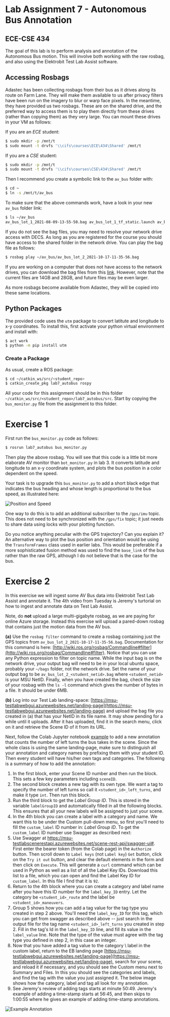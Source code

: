 # Lab Assignment 7 - Autonomous Bus Annotation
## ECE-CSE 434

The goal of this lab is to perform analysis and annotation of the Autonomous Bus motion.  This will involve both working with the raw rosbag, and also using the Elektrobit Test Lab Assist software.  

## Accessing Rosbags

Adastec has been collecting rosbags from their bus as it drives along its route on Farm Lane.  They will make them available to us after privacy filters have been run on the imagery to blur or warp face pixels.  In the meantime, they have provided us two rosbags.  These are on the shared drive, and the preferred way to access them is to play them directly from these drives (rather than copying them) as they very large.  You can mount these drives in your VM as follows:

If you are an *ECE* student:
```bash
$ sudo mkdir -p /mnt/t
$ sudo mount -t drvfs '\\cifs\courses\ECE\434\Shared' /mnt/t
```
If you are a *CSE* student:
```bash
$ sudo mkdir -p /mnt/t
$ sudo mount -t drvfs '\\cifs\courses\CSE\434\Shared' /mnt/t
```
Then I recommend you create a symbolic link to the `av_bus` folder with:
```bash
$ cd ~
$ ln -s /mnt/t/av_bus
```
To make sure that the above commands work, have a look in your new `av_bus` folder link:
```bash
$ ls ~/av_bus
av_bus_lot_1_2021-08-09-13-55-50.bag av_bus_lot_1_tf_static.launch av_bus_lot_2_2021-10-17-11-35-56.bag
```
If you do not see the bag files, you may need to resolve your network drive access with DECS.  As long as you are registered for the course you should have access to the shared folder in the network drive.  You can play the bag file as follows:
```bash
$ rosbag play ~/av_bus/av_bus_lot_2_2021-10-17-11-35-56.bag
```

If you are working on a computer that does not have access to the network drives, you can download the bag files from this [link](https://drive.google.com/drive/folders/138jTOVACMFe1fbwqIBk5uz3rP47rDZMk?usp=sharing).  However, note that the current files are 14GB and 28GB, and future files may be even larger.

As more rosbags become available from Adastec, they will be copied into these same locations.

## Python Packages

The provided code uses the `utm` package to convert latitute and longitude to x-y coordinates.  To install this, first activate your python virtual environment and install with:
```bash
$ act work
$ python -m pip install utm
```

### Create a Package
As usual, create a ROS package:
```bash
$ cd ~/catkin_ws/src/<student_repo>
$ catkin_create_pkg lab7_autobus rospy
```
All your code for this assignment should be in this folder `~/catkin_ws/src/<student_repo>/lab7_autobus/src`.  Start by copying the `bus_monitor.py` file from the assignment to this folder.

# Exercise 1

First run the `bus_monitor.py` code as follows:
```bash
$ rosrun lab7_autobus bus_monitor.py
```
Then play the above rosbag.  You will see that this code is a little bit more elaborate AV monitor than `bot_monitor.py` in lab 3.  It converts latitude and longitude to an x-y coordinate system, and plots the bus position in a color dependent on the speed.

Your task is to upgrade this `bus_monitor.py` to add a short black edge that indicates the bus heading and whose length is proportional to the bus speed, as illustrated here:

![Position and Speed](.Images/LinearSpeed.png)

One way to do this is to add an additional subscriber to the `/gps/imu` topic.  This does not need to be synchronized with the `/gps/fix` topic; it just needs to share data using locks with your plotting function.

Do you notice anything peculiar with the GPS trajectory?   Can you explain it?   An alternative way to plot the bus position and orientation would be using the `TransformFrames` class used in earlier labs.  This would be preferable if a more sophisticated fusion method was used to find the `base_link` of the bus rather than the raw GPS, although I do not believe that is the case for the bus.

# Exercise 2

In this exercise we will ingest some AV Bus data into Elektrobit Test Lab Assist and annotate it.  The 4th video from Tuesday is Jeremy's turtorial on how to ingest and annotate data on Test Lab Assist.  

Note, do **not** upload a large multi-gigabyte rosbag, as we are paying for online Azure storage.  Instead this exercise will upload a pared-down rosbag that contains just the motion data from the AV bus.  

**(a)** Use the `rosbag filter` command to create a rosbag containing just the GPS topics from `av_bus_lot_2_2021-10-17-11-35-56.bag`.  Documentation for this command is here: [http://wiki.ros.org/rosbag/Commandline#filter](http://wiki.ros.org/rosbag/Commandline#filter).  Notice that you can use any Python expression to filter on topic name.  While the input bag is on the network drive, your output bag will need to be in your local ubuntu space, probably your `~/bags` folder, not the network drive.  Set the name of your output bag to be `av_bus_lot_2_<student_netid>.bag` where `<student_netid>` is your MSU NetID.   Finally, when you have created the bag, check the size of your rosbag with the `ls -l` command which gives the number of bytes in a file.  It should be under 6MB.

**(b)** Log into our Test Lab landing-space: [https://msu-testlabwebgui.azurewebsites.net/landing-page](https://msu-testlabwebgui.azurewebsites.net/landing-page) and upload the bag file you created in (a) that has your NetID in its file name.  It may show pending for a while until it uploads.  After it has uploaded, find it in the search menu, click on it and retrieve the Scene ID of it from its URL.  

Next, follow the Colab Jupyter notebook [example](https://colab.research.google.com/drive/1UtLsZCb_KDv4puTYGo0cnWNPyyB1V5yu?usp=sharing#scrollTo=7wEA1T3oNqu6) to add a new annotation that counts the number of left turns the bus takes in the scene.  Since the whole class is using the same landing-page, make sure to distinguish all your annotation and category names by prefixing them with your student ID.  Then every student will have his/her own tags and categories.  The following is a summary of how to add the annotation:

1. In the first block, enter your Scene ID number and then run the block.  This sets a few key parameters including `sceneID`.
2. The second block creates a new tag with its own type.  We want a tag to specify the number of left turns so call it `<student_id>_left_turns`, and make it type `int`.  Then run this block.
3. Run the third block to get the *Label Group ID*.  This is stored in the variable `labelGroupID` and automatically filled in all the following blocks.  This ensures that all your new labels will be assigned to just your scene.
4. In the 4th block you can create a label with a category and name.  We want this to be under the Custom pull-down menu, so first you'll need to fill the `custom_label` ID number in: *Label Group ID*.  To get the `custom_label` ID number use Swagger as described next: 
5. Use Swagger at https://msu-testlabscenerestapi.azurewebsites.net/scene-rest-api/swagger-ui#.  First enter the bearer token (from the Colab page) in the `Authorize` button.  Then scroll down to `Label keys` (not `Label key`) `Get` button, click on the `Try it out` button, and clear the default elements in the form and then click on `Execute`.  This will generate a `curl` command which can be used in Python as well as a list of all the Label Key IDs.  Download this list to a file, which you can open and find the Label Key ID for `custom_label`.  In this file I find that it is `92`.  
6. Return to the 4th block where you can create a category and label name after you have this ID number for the `label_key_ID` entry.  Let the category be `<student_id>_route` and the label be `<student_id>_maneuvers`.  
7. Group 5 shows how you can add a tag value for the tag type you created in step 2 above.  You'll need the `label_key_ID` for this tag, which you can get from swagger as described above -- just search in the output file for the tag name `<student_id>_left_turns` you created in step 2. Fill in the tag's Id in the `label_key_ID` line, and fill its value in the `label_value` line.  Note that the type of the value must agree with the tag type you defined in step 2, in this case an integer.  
8. Now that you have added a tag value to the category \ label in the custom label, return to the EB landing page [https://msu-testlabwebgui.azurewebsites.net/landing-page](https://msu-testlabwebgui.azurewebsites.net/landing-page), search for your scene, and reload it if necessary, and you should see the Custom menu next to Summary and Files.  In this you should see the categories and labels, and find the tag with the value you just assigned it.  The below image shows how the category, label and tag all look for my annotation.
9. See Jeremy's review of adding tags starts at minute 50:49. Jeremy's example of adding a time-stamp starts at 56:45, and then skips to 1:00:55 where he gives an example of adding time-stamp annotations.

![Example Annotation](.Images/example_annotation.png)

